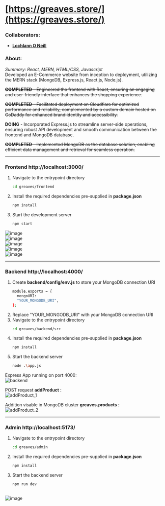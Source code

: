 <!--https://github.com/darsaveli/Readme-Markdown-Syntax-->

# [https://greaves.store/](https://greaves.store/)
### Collaborators:
* **[Lochlann O Neill](https://github.com/lochlannoneill)**

### About:
_Summary: React, MERN, HTML/CSS, Javascript_  
Developed an E-Commerce website from inception to deployment, utilizing the MERN stack (MongoDB, Express.js, React.js, Node.js).  
  
~~**COMPLETED** - Engineered the frontend with React, ensuring an engaging and user-friendly interface that enhances the shopping experience.~~  

~~**COMPLETED** - Facilitated deployment on Cloudflare for optimized performance and reliability, complemented by a custom domain hosted on GoDaddy for enhanced brand identity and accessibility.~~  

**DOING** - Incorporated Express.js to streamline server-side operations, ensuring robust API development and smooth communication between the frontend and MongoDB database.  

~~**COMPLETED** - Implemented MongoDB as the database solution, enabling efficient data management and retrieval for seamless operation.~~  
  
-----
  
### Frontend http://localhost:3000/  

1. Navigate to the entrypoint directory
   ```bash
   cd greaves/frontend
2. Install the required dependencies pre-supplied in **package.json**
   ```bash
   npm install
3. Start the development server
   ```bash
   npm start  

![image](https://github.com/lochlannoneill/Greaves/assets/47467279/048c9907-86d9-4a15-81ff-3f8217883846)  
![image](https://github.com/lochlannoneill/Greaves/assets/47467279/37e95cad-2fa2-4d8f-8f28-9ba6004c444c)  
![image](https://github.com/lochlannoneill/Greaves/assets/47467279/14f20ba4-8c1d-4214-9b37-68870bccc4ae)  
![image](https://github.com/lochlannoneill/Greaves/assets/47467279/cbc52450-459f-4edc-ab40-3445944ad659)  
![image](https://github.com/lochlannoneill/Greaves/assets/47467279/66526a4a-5f6d-4e77-a43c-4adfaa18acee)  

  
-----
  
### Backend http://localhost:4000/  

1. Create **backend/config/env.js** to store your MongoDB connection URI  
   ```bash
   module.exports = {
     mongoURI:
     "YOUR_MONGODB_URI",
   };
2. Replace "YOUR_MONGODB_URI" with your MongoDB connection URI
3. Navigate to the entrypoint directory
   ```bash
   cd greaves/backend/src
5. Install the required dependencies pre-supplied in **package.json**
   ```bash
   npm install
6. Start the backend server
   ```bash
   node .\app.js

Express App running on port 4000:  
![backend](https://github.com/lochlannoneill/greaves/blob/main/screenshots/backend.png?raw=true)  
  
POST request **addProduct** :  
![addProduct_1](https://github.com/lochlannoneill/greaves/blob/main/screenshots/addProduct_1.png?raw=true)  
  
Addition visable in MongoDB cluster **greaves.products** :  
![addProduct_2](https://github.com/lochlannoneill/greaves/blob/main/screenshots/addProduct_2.png?raw=true)  

-----
  
### Admin http://localhost:5173/
  
1. Navigate to the entrypoint directory
   ```bash
   cd greaves/admin
2. Install the required dependencies pre-supplied in **package.json**
   ```bash
   npm install
3. Start the backend server
   ```bash
   npm run dev
  
![image](https://github.com/lochlannoneill/Greaves/assets/47467279/110b0579-9446-44f4-b3c2-6afff12c5c36)
